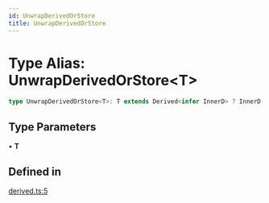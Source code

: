 ```yaml
---
id: UnwrapDerivedOrStore
title: UnwrapDerivedOrStore
---
```


# Type Alias: UnwrapDerivedOrStore\<T\>

```ts
type UnwrapDerivedOrStore<T>: T extends Derived<infer InnerD> ? InnerD : T extends Store<infer InnerS> ? InnerS : never;
```

## Type Parameters

• **T**

## Defined in

[derived.ts:5](https://github.com/TanStack/store/blob/main/packages/store/src/derived.ts#L5)
